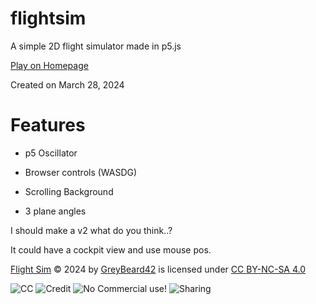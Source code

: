 # flightsim
A simple 2D flight simulator made in p5.js

[Play on Homepage](https://greybeard42.neocities.org/javascript/flight_sim/)

Created on March 28, 2024

# Features

- p5 Oscillator

- Browser controls (WASDG)

- Scrolling Background

- 3 plane angles



I should make a v2 what do you think..?

It could have a cockpit view and use mouse pos.


[Flight Sim](http://greybeard42.neocities.org/javascript/flight_sim/) © 2024 by [GreyBeard42](../../../) is licensed under [CC BY-NC-SA 4.0](https://creativecommons.org/licenses/by-nc-sa/4.0/?ref=chooser-v1)

![CC](https://mirrors.creativecommons.org/presskit/icons/cc.svg?ref=chooser-v1) ![Credit](https://mirrors.creativecommons.org/presskit/icons/by.svg?ref=chooser-v1) ![No Commercial use!](https://mirrors.creativecommons.org/presskit/icons/nc.svg?ref=chooser-v1) ![Sharing](https://mirrors.creativecommons.org/presskit/icons/sa.svg?ref=chooser-v1)
